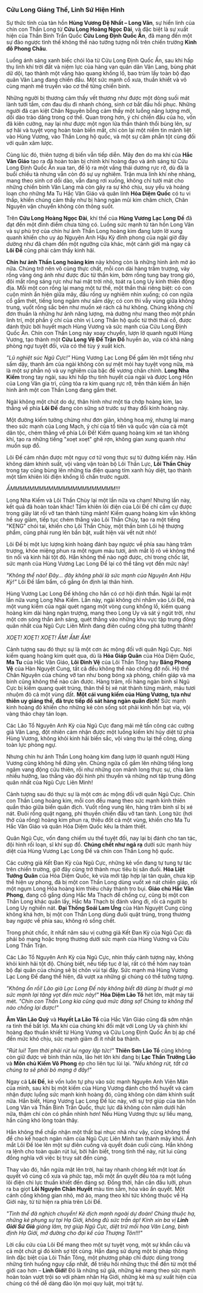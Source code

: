 ### Cửu Long Giáng Thế, Linh Sứ Hiện Hình 

Sự thức tỉnh của tàn hồn **Hùng Vương Đệ Nhất – Long Vân**, sự hiển linh của chín con Thần Long từ **Cửu Long Hoàng Ngọc Đài**, và đặc biệt là sự xuất hiện của Thần Binh Trấn Quốc **Cửu Long Định Quốc Ấn**, đã mang đến một sự đảo ngược tình thế không thể nào tưởng tượng nổi trên chiến trường **Kinh đô Phong Châu**.

Luồng ánh sáng xanh biếc chói lòa từ Cửu Long Định Quốc Ấn, sau khi hấp thụ linh khí trời đất và niệm lực của hàng vạn quân dân Văn Lang, bùng phát dữ dội, tạo thành một vầng hào quang khổng lồ, bao trùm lấy toàn bộ đạo quân Văn Lang đang chiến đấu. Một sức mạnh cổ xưa, thuần khiết và vô cùng mạnh mẽ truyền vào cơ thể từng chiến binh.

Những người bị thương cảm thấy vết thương như được một dòng suối mát lành tưới tắm, cơn đau dịu đi nhanh chóng, sinh cơ bắt đầu hồi phục. Những người đã cạn kiệt Chân Nguyên bỗng cảm thấy một luồng năng lượng mới, dồi dào trào dâng trong cơ thể. Quan trọng hơn, ý chí chiến đấu của họ, vốn đã kiên cường, nay lại như được một ngọn lửa thần thánh thổi bùng lên, sự sợ hãi và tuyệt vọng hoàn toàn biến mất, chỉ còn lại một niềm tin mãnh liệt vào Hùng Vương, vào Thần Long hộ quốc, và một sự căm phẫn tột cùng đối với quân xâm lược.

Cùng lúc đó, thiên tượng dị biến vẫn tiếp diễn. Mây đen do ma khí của **Hắc Vân Giáo** tạo ra đã hoàn toàn bị chính khí hoàng đạo và ánh sáng từ Cửu Long Định Quốc Ấn xua tan, để lộ ra một vầng thái dương rực rỡ, dù đã là buổi chiều tà nhưng vẫn còn đó sự uy nghiêm. Trận mưa linh khí nhẹ nhàng, mang theo sinh cơ dồi dào, vẫn đang rơi xuống, không chỉ tưới mát cho những chiến binh Văn Lang mà còn gây ra sự khó chịu, suy yếu và hoảng loạn cho những Ma Tu Hắc Vân Giáo và quân lính **Hỏa Diệm Quốc** có tu vi thấp, khiến chúng cảm thấy như bị hàng ngàn mũi kim châm chích, Chân Nguyên vận chuyển không còn thông suốt.

Trên **Cửu Long Hoàng Ngọc Đài**, khí thế của **Hùng Vương Lạc Long Đế** đã đạt đến một đỉnh điểm chưa từng có. Luồng sức mạnh từ tàn hồn Long Vân và sự phù trợ của chín hư ảnh Thần Long hoàng kim đang lượn lờ xung quanh khiến cho uy áp Nguyên Anh Hậu Kỳ đỉnh phong của ngài giờ đây dường như đã chạm đến một ngưỡng cửa khác, một cảnh giới mà ngay cả **Lôi Đế** cũng phải cảm thấy kinh hãi.

**Chín hư ảnh Thần Long hoàng kim** này không còn là những hình ảnh mờ ảo nữa. Chúng trở nên vô cùng thực chất, mỗi con dài hàng trăm trượng, vảy rồng vàng óng ánh như được đúc từ thần kim, bờm rồng tung bay trong gió, đôi mắt rồng sáng rực như hai mặt trời nhỏ, toát ra Long Uy kinh thiên động địa. Mỗi một con rồng lại mang một tư thế, một thần thái riêng biệt: có con cuộn mình ẩn hiện giữa mây, đầu rồng uy nghiêm nhìn xuống; có con ngửa cổ gầm thét, tiếng long ngâm như sấm dậy; có con thì vẫy vùng giữa không trung, vuốt rồng sắc bén như muốn xé rách cả hư không. Chúng không chỉ đơn thuần là những hư ảnh năng lượng, mà dường như mang theo một phần linh trí, một phần ý chí của chín vị Long Thần hộ quốc từ thời thái cổ, được đánh thức bởi huyết mạch Hùng Vương và sức mạnh của Cửu Long Định Quốc Ấn. Chín con Thần Long này xoay chuyển, lượn lờ quanh người Hùng Vương, tạo thành một **Cửu Long Vệ Đế Trận Đồ** huyền ảo, vừa có khả năng phòng ngự tuyệt đối, vừa có thể tùy ý xuất kích.

_"Lũ nghiệt súc Ngũ Cực!"_ Hùng Vương Lạc Long Đế gầm lên một tiếng như sấm dậy, thanh âm của ngài không còn sự mệt mỏi hay tuyệt vọng nữa, mà là một sự phẫn nộ và uy nghiêm của bậc đế vương chân chính. **Long Nha Kiếm** trong tay ngài, sau khi hấp thụ tinh huyết của ngài và được Long Hồn của Long Vân gia trì, cũng tỏa ra kim quang rực rỡ, trên thân kiếm ẩn hiện hình ảnh một con Thần Long đang gầm thét.

Ngài không một chút do dự, thân hình như một tia chớp hoàng kim, lao thẳng về phía **Lôi Đế** đang còn sững sờ trước sự thay đổi kinh hoàng này.

Một đường kiếm tưởng chừng như đơn giản, không hoa mỹ, nhưng lại mang theo sức mạnh của Long Mạch, ý chí của tổ tiên và quốc vận của cả một dân tộc, chém thẳng về phía Lôi Đế! Kiếm quang hoàng kim xé tan không khí, tạo ra những tiếng "xoẹt xoẹt" ghê rợn, không gian xung quanh như muốn sụp đổ.

Lôi Đế cảm nhận được một nguy cơ tử vong thực sự từ đường kiếm này. Hắn không dám khinh suất, vội vàng vận toàn bộ Lôi Thần Lực, **Lôi Thần Chùy** trong tay cũng bùng lên những tia điện quang tím xanh hủy diệt, tạo thành một tấm khiên lôi điện khổng lồ chắn trước người.

_ẦMMMMMMMMMMMMMMMMMMMMMM!!!_

Long Nha Kiếm và Lôi Thần Chùy lại một lần nữa va chạm! Nhưng lần này, kết quả đã hoàn toàn khác! Tấm khiên lôi điện của Lôi Đế chỉ cầm cự được trong giây lát rồi vỡ tan thành từng mảnh! Kiếm quang hoàng kim vẫn không hề suy giảm, tiếp tục chém thẳng vào Lôi Thần Chùy, tạo ra một tiếng "KENG" chói tai, khiến cho Lôi Thần Chùy, một thần binh Lôi hệ thượng phẩm, cũng phải rung lên bần bật, xuất hiện vài vết nứt nhỏ!

Lôi Đế bị một lực lượng kinh hoàng đánh bay ngược về phía sau hàng trăm trượng, khóe miệng phun ra một ngụm máu tươi, ánh mắt lộ rõ vẻ không thể tin nổi và kinh hãi tột độ. Hắn không thể nào ngờ được, chỉ trong chốc lát, sức mạnh của Hùng Vương Lạc Long Đế lại có thể tăng vọt đến mức này!

_"Không thể nào! Đây... đây không phải là sức mạnh của Nguyên Anh Hậu Kỳ!"_ Lôi Đế lẩm bẩm, cố gắng ổn định lại thân hình.

Hùng Vương Lạc Long Đế không cho hắn có cơ hội định thần. Ngài lại một lần nữa vung Long Nha Kiếm. Lần này, ngài không chỉ nhắm vào Lôi Đế, mà một vung kiếm của ngài quét ngang một vòng cung khổng lồ, kiếm quang hoàng kim dài hàng ngàn trượng, mang theo Long Uy và sát ý ngút trời, như một cơn sóng thần ánh sáng, quét thẳng vào những khu vực tập trung đông quân nhất của Ngũ Cực Liên Minh đang điên cuồng công phá tường thành!

_XOẸT! XOẸT! XOẸT! ẦM! ẦM! ẦM!_

Cảnh tượng sau đó thực sự là một cơn ác mộng đối với quân Ngũ Cực. Nơi kiếm quang hoàng kim quét qua, dù là **Hỏa Giáp Quân** của Hỏa Diệm Quốc, **Ma Tu** của Hắc Vân Giáo, **Lôi Đình Vệ** của Lôi Thần Tông hay **Băng Phong Vệ** của Hàn Nguyệt Cung, tất cả đều không thể nào chống đỡ nổi. Hộ thể Chân Nguyên của chúng vỡ tan như bong bóng xà phòng, chiến giáp và ma binh cũng không thể nào cản được. Hàng trăm, rồi hàng ngàn binh sĩ Ngũ Cực bị kiếm quang quét trúng, thân thể bị xé nát thành từng mảnh, máu tươi nhuộm đỏ cả một vùng đất. **Một cái vung kiếm của Hùng Vương, tựa như thiên uy giáng thế, đã trực tiếp đồ sát hàng ngàn quân địch!** Sức mạnh kinh hoàng đó khiến cho những kẻ còn sống sót phải kinh hồn bạt vía, vội vàng tháo chạy tán loạn.

Các Lão Tổ Nguyên Anh Kỳ của Ngũ Cực đang mải mê tấn công các cường giả Văn Lang, đột nhiên cảm nhận được một luồng kiếm khí hủy diệt từ phía Hùng Vương, không khỏi kinh hãi biến sắc, vội vàng thu lại thế công, dùng toàn lực phòng ngự.

Nhưng chín hư ảnh Thần Long hoàng kim đang lượn lờ quanh người Hùng Vương cũng không hề đứng yên. Chúng ngửa cổ gầm lên những tiếng long ngâm vang động cửu thiên, rồi như những con mãnh long thực sự, chia làm nhiều hướng, lao thẳng vào đội hình phi thuyền và những nơi tập trung đông quân nhất của Ngũ Cực Liên Minh!

Cảnh tượng sau đó thực sự là một cơn ác mộng đối với quân Ngũ Cực. Chín con Thần Long hoàng kim, mỗi con đều mang theo sức mạnh kinh thiên quần thảo giữa biển quân địch. Vuốt rồng vung lên, hàng trăm binh sĩ bị xé nát. Đuôi rồng quật ngang, phi thuyền chiến đấu vỡ tan tành. Long tức (hơi thở của rồng) hoàng kim phun ra, thiêu đốt cả một vùng, khiến cho Ma Tu Hắc Vân Giáo và quân Hỏa Diệm Quốc kêu la thảm thiết.

Quân Ngũ Cực, vốn đang chiếm ưu thế tuyệt đối, nay lại bị đánh cho tan tác, đội hình rối loạn, sĩ khí sụp đổ. **Chúng chết như ngả rạ** dưới sức mạnh hủy diệt của Hùng Vương Lạc Long Đế và chín con Thần Long hộ quốc.

Các cường giả Kết Đan Kỳ của Ngũ Cực, những kẻ vốn đang tự tung tự tác trên chiến trường, giờ đây cũng trở thành mục tiêu bị săn đuổi. **Hỏa Liệt Tướng Quân** của Hỏa Diệm Quốc, kẻ vừa mới tập hợp lại tàn quân, chưa kịp thể hiện uy phong, đã bị một con Thần Long dùng vuốt xé nát chiến giáp, rồi một ngụm Long Hỏa hoàng kim thiêu cháy thành tro bụi. **Giáo chủ Hắc Vân Phong**, đang cố gắng dùng Hắc Ma Thạch để chống cự, cũng bị một con Thần Long khác quấn lấy, Hắc Ma Thạch bị đánh văng đi, rồi cả người bị Long Uy nghiền nát. **Đại Thống Soái Lam Ưng** của Hàn Nguyệt Cung cũng không khá hơn, bị một con Thần Long dùng đuôi quật trúng, trọng thương bay ngược về phía sau, không rõ sống chết.

Trong phút chốc, ít nhất năm sáu vị cường giả Kết Đan Kỳ của Ngũ Cực đã phải bỏ mạng hoặc trọng thương dưới sức mạnh của Hùng Vương và Cửu Long Thần Trận.

Các Lão Tổ Nguyên Anh Kỳ của Ngũ Cực, nhìn thấy cảnh tượng này, không khỏi kinh hãi tột độ. Chúng biết, nếu tiếp tục ở lại, rất có thể hôm nay toàn bộ đại quân của chúng sẽ bị chôn vùi tại đây. Sức mạnh mà Hùng Vương Lạc Long Đế đang thể hiện, đã vượt xa những gì chúng có thể tưởng tượng.

_"Không ổn rồi! Lão già Lạc Long Đế này không biết đã dùng bí thuật gì mà sức mạnh lại tăng vọt đến mức này!"_ **Hỏa Diệm Lão Tổ** hét lớn, mặt mày tái mét. _"Chín con Thần Long kia cũng quá mức đáng sợ! Chúng ta không thể nào chống lại được!"_

**Âm Vân Lão Quỷ** và **Huyết La Lão Tổ** của Hắc Vân Giáo cũng đã sớm nhận ra tình thế bất lợi. Ma khí của chúng khi đối mặt với Long Uy và chính khí hoàng đạo thuần khiết từ Hùng Vương và Cửu Long Định Quốc Ấn bị áp chế đến mức khó chịu, sức mạnh giảm đi ít nhất ba thành.

_"Rút lui! Tạm thời phải rút lui ngay lập tức!"_ **Thiên Sơn Lão Tổ** cũng không còn giữ được vẻ bình thản nữa, lão hét lớn khi đang bị **Lạc Thần Trưởng Lão** và **Môn chủ Kiếm Vô Phong** ép cho liên tục lùi lại. _"Nếu không rút, tất cả chúng ta sẽ phải bỏ mạng ở đây!"_

Ngay cả **Lôi Đế**, kẻ vốn luôn tự phụ vào sức mạnh Nguyên Anh Viên Mãn của mình, sau khi bị một kiếm của Hùng Vương đánh cho thổ huyết và cảm nhận được luồng sức mạnh kinh hoàng đó, cũng không còn dám khinh suất nữa. Hắn biết, Hùng Vương Lạc Long Đế lúc này, với sự trợ giúp của tàn hồn Long Vân và Thần Binh Trấn Quốc, thực lực đã không còn nằm dưới hắn nữa, thậm chí còn có phần nhỉnh hơn! Nếu Hùng Vương thực sự liều mạng, hắn cũng khó lòng toàn thây.

Hắn không thể chấp nhận một thất bại nhục nhã như vậy, cũng không thể để cho kế hoạch ngàn năm của Ngũ Cực Liên Minh tan thành mây khói. Ánh mắt Lôi Đế lóe lên một sự điên cuồng và quyết đoán cuối cùng. Hắn không ra lệnh cho toàn quân rút lui, bởi hắn biết, trong tình thế này, rút lui cũng đồng nghĩa với việc bị truy sát đến cùng.

Thay vào đó, hắn ngửa mặt lên trời, hai tay nhanh chóng kết một loạt ấn quyết vô cùng cổ xưa và phức tạp, mỗi một ấn quyết đều tỏa ra một luồng lôi điện chi lực thuần khiết đến đáng sợ. Đồng thời, hắn cắn đầu lưỡi, phun ra ba giọt **Lôi Nguyên Chân Huyết** màu tím sẫm, hòa vào ấn quyết. Một cánh cổng không gian nhỏ, mờ ảo, mang theo khí tức không thuộc về Hạ Giới này, từ từ hiện ra phía trên Lôi Đế.

_"Tình thế đã nghịch chuyển! Kẻ địch mạnh ngoài dự đoán! Chúng thuộc hạ, những kẻ phụng sự tại Hạ Giới, không đủ sức trấn áp! Kính xin ba vị **Linh Giới Sứ Giả** giáng lâm, trợ giúp Ngũ Cực, diệt trừ mối họa Văn Lang, bình định Hạ Giới, mở đường cho đại kế của Thượng Tôn!!!"_

Lời cầu cứu của Lôi Đế mang theo một sự tuyệt vọng, một sự khẩn cầu và cả một chút gì đó kính sợ tột cùng. Hắn đang sử dụng một bí pháp thông linh đặc biệt của Lôi Thần Tông, một phương pháp chỉ được dùng trong những tình huống nguy cấp nhất, để triệu hồi những thực thể đến từ một thế giới cao hơn – **Linh Giới!** Đó là những sứ giả, những kẻ mang theo sức mạnh hoàn toàn vượt trội so với phàm nhân Hạ Giới, những kẻ mà sự xuất hiện của chúng có thể dễ dàng đảo lộn mọi quy luật, mọi trật tự.


